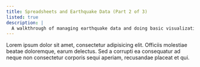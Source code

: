 ```yaml
---
title: Spreadsheets and Earthquake Data (Part 2 of 3)
listed: true
description: |
  A walkthrough of managing earthquake data and doing basic visualizations with spreadsheets (Part 2 of 3)
---
```


Lorem ipsum dolor sit amet, consectetur adipisicing elit. Officiis molestiae beatae doloremque, earum delectus. Sed a corrupti ea consequatur ad neque non consectetur corporis sequi aperiam, recusandae placeat et qui.
